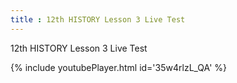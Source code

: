 ```yaml
---
title : 12th HISTORY Lesson 3 Live Test
---
```


12th HISTORY Lesson 3 Live Test



{% include youtubePlayer.html id='35w4rlzL_QA' %}
